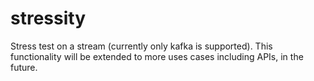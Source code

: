 # stressity
Stress test on a stream (currently only kafka is supported). This functionality will be extended to more uses cases including APIs, in the future.
